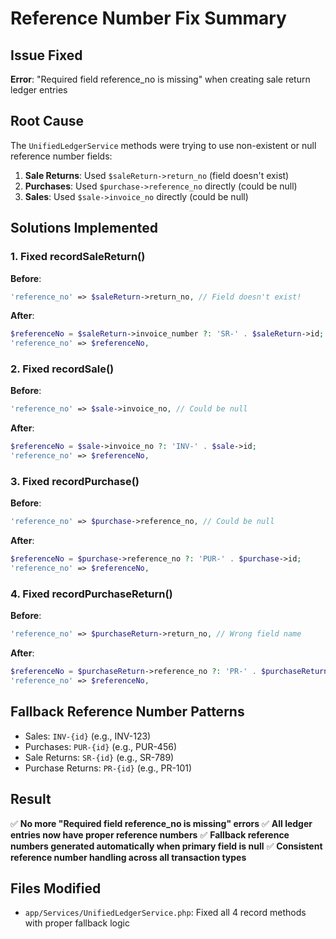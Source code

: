 # Reference Number Fix Summary

## Issue Fixed
**Error**: "Required field reference_no is missing" when creating sale return ledger entries

## Root Cause
The `UnifiedLedgerService` methods were trying to use non-existent or null reference number fields:

1. **Sale Returns**: Used `$saleReturn->return_no` (field doesn't exist)
2. **Purchases**: Used `$purchase->reference_no` directly (could be null)
3. **Sales**: Used `$sale->invoice_no` directly (could be null)

## Solutions Implemented

### 1. Fixed recordSaleReturn()
**Before**:
```php
'reference_no' => $saleReturn->return_no, // Field doesn't exist!
```

**After**:
```php
$referenceNo = $saleReturn->invoice_number ?: 'SR-' . $saleReturn->id;
'reference_no' => $referenceNo,
```

### 2. Fixed recordSale()
**Before**:
```php
'reference_no' => $sale->invoice_no, // Could be null
```

**After**:
```php
$referenceNo = $sale->invoice_no ?: 'INV-' . $sale->id;
'reference_no' => $referenceNo,
```

### 3. Fixed recordPurchase()
**Before**:
```php
'reference_no' => $purchase->reference_no, // Could be null
```

**After**:
```php
$referenceNo = $purchase->reference_no ?: 'PUR-' . $purchase->id;
'reference_no' => $referenceNo,
```

### 4. Fixed recordPurchaseReturn()
**Before**:
```php
'reference_no' => $purchaseReturn->return_no, // Wrong field name
```

**After**:
```php
$referenceNo = $purchaseReturn->reference_no ?: 'PR-' . $purchaseReturn->id;
'reference_no' => $referenceNo,
```

## Fallback Reference Number Patterns
- Sales: `INV-{id}` (e.g., INV-123)
- Purchases: `PUR-{id}` (e.g., PUR-456)
- Sale Returns: `SR-{id}` (e.g., SR-789)
- Purchase Returns: `PR-{id}` (e.g., PR-101)

## Result
✅ **No more "Required field reference_no is missing" errors**
✅ **All ledger entries now have proper reference numbers**
✅ **Fallback reference numbers generated automatically when primary field is null**
✅ **Consistent reference number handling across all transaction types**

## Files Modified
- `app/Services/UnifiedLedgerService.php`: Fixed all 4 record methods with proper fallback logic